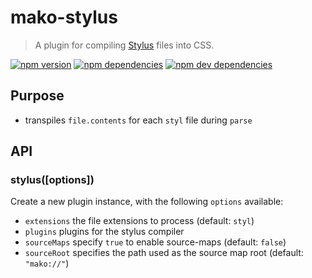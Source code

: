# mako-stylus

> A plugin for compiling [Stylus]() files into CSS.

[![npm version][npm-badge]][npm]
[![npm dependencies][david-badge]][david]
[![npm dev dependencies][david-dev-badge]][david-dev]

## Purpose

 - transpiles `file.contents` for each `styl` file during `parse`

## API

### stylus([options])

Create a new plugin instance, with the following `options` available:

 - `extensions` the file extensions to process (default: `styl`)
 - `plugins` plugins for the stylus compiler
 - `sourceMaps` specify `true` to enable source-maps (default: `false`)
 - `sourceRoot` specifies the path used as the source map root (default: `"mako://"`)


[david-badge]: https://img.shields.io/david/makojs/stylus.svg
[david-dev-badge]: https://img.shields.io/david/dev/makojs/stylus.svg
[david-dev]: https://david-dm.org/makojs/stylus#info=devDependencies
[david]: https://david-dm.org/makojs/stylus
[npm-badge]: https://img.shields.io/npm/v/mako-stylus.svg
[npm]: https://www.npmjs.com/package/mako-stylus
[stylus]: http://stylus-lang.com
